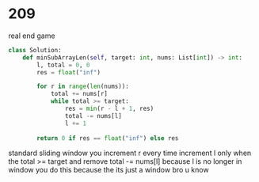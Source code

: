 # 209 

real end game

```py
class Solution:
    def minSubArrayLen(self, target: int, nums: List[int]) -> int:
        l, total = 0, 0
        res = float("inf")

        for r in range(len(nums)):
            total += nums[r]
            while total >= target: 
                res = min(r - l + 1, res)
                total -= nums[l]
                l += 1
                
        return 0 if res == float("inf") else res
```

standard sliding window
you increment r every time increment l only when the total >= target and remove total -= nums[l] because l is no longer in window
you do this because the its just a window bro u know
